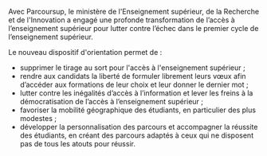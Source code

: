 <p id="brief">
  Avec Parcoursup, le ministère de l'Enseignement supérieur, de la Recherche et de l'Innovation a engagé une profonde transformation de l’accès à l’enseignement supérieur pour lutter contre l’échec dans le premier cycle de l’enseignement supérieur.
</p>
<p>
  Le nouveau dispositif d'orientation permet de  :
  <ul>
    <li>supprimer le tirage au sort pour l'accès à l'enseignement supérieur ;</li>
    <li>rendre aux candidats la liberté de formuler librement leurs vœux afin d’accéder aux formations de leur choix et leur donner le dernier mot ;</li>
    <li>lutter contre les inégalités d’accès à l’information et lever les freins à la démocratisation de l’accès à l’enseignement supérieur ;</li>
    <li>favoriser la mobilité géographique des étudiants, en particulier des plus modestes ;</li>
    <li>développer la personnalisation des parcours et accompagner la réussite des étudiants, en créant des parcours adaptés à ceux qui ne disposent pas de tous les atouts pour réussir.</li>
  </ul>
</p>
